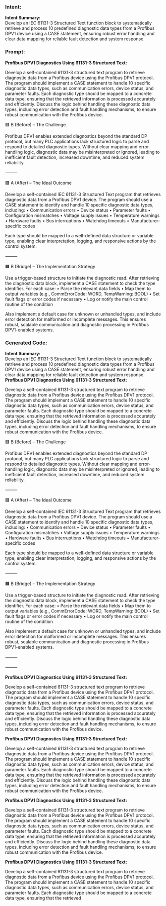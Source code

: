 ### Intent:
**Intent Summary:**  
Develop an IEC 61131-3 Structured Text function block to systematically retrieve and process 10 predefined diagnostic data types from a Profibus DPV1 device using a CASE statement, ensuring robust error handling and clear data mapping for reliable fault detection and system response.

### Prompt:
**Profibus DPV1 Diagnostics Using 61131-3 Structured Text:**

Develop a self-contained 61131-3 structured text program to retrieve diagnostic data from a Profibus device using the Profibus DPV1 protocol. The program should implement a CASE statement to handle 10 specific diagnostic data types, such as communication errors, device status, and parameter faults. Each diagnostic type should be mapped to a concrete data type, ensuring that the retrieved information is processed accurately and efficiently. Discuss the logic behind handling these diagnostic data types, including error detection and fault handling mechanisms, to ensure robust communication with the Profibus device.

🟥 B (Before) – The Challenge

Profibus DPV1 enables extended diagnostics beyond the standard DP protocol, but many PLC applications lack structured logic to parse and respond to detailed diagnostic types. Without clear mapping and error-handling logic, diagnostic data may be misinterpreted or ignored, leading to inefficient fault detection, increased downtime, and reduced system reliability.

⸻

🟩 A (After) – The Ideal Outcome

Develop a self-contained IEC 61131-3 Structured Text program that retrieves diagnostic data from a Profibus DPV1 device. The program should use a CASE statement to identify and handle 10 specific diagnostic data types, including:
	•	Communication errors
	•	Device status
	•	Parameter faults
	•	Configuration mismatches
	•	Voltage supply issues
	•	Temperature warnings
	•	Hardware faults
	•	Bus interruptions
	•	Watchdog timeouts
	•	Manufacturer-specific codes

Each type should be mapped to a well-defined data structure or variable type, enabling clear interpretation, logging, and responsive actions by the control system.

⸻

🟧 B (Bridge) – The Implementation Strategy

Use a trigger-based structure to initiate the diagnostic read. After retrieving the diagnostic data block, implement a CASE statement to check the type identifier. For each case:
	•	Parse the relevant data fields
	•	Map them to output variables (e.g., CommErrorCode: WORD, TempWarning: BOOL)
	•	Set fault flags or error codes if necessary
	•	Log or notify the main control routine of the condition

Also implement a default case for unknown or unhandled types, and include error detection for malformed or incomplete messages. This ensures robust, scalable communication and diagnostic processing in Profibus DPV1-enabled systems.

### Generated Code:
**Intent Summary:**  
Develop an IEC 61131-3 Structured Text function block to systematically retrieve and process 10 predefined diagnostic data types from a Profibus DPV1 device using a CASE statement, ensuring robust error handling and clear data mapping for reliable fault detection and system response.
**Profibus DPV1 Diagnostics Using 61131-3 Structured Text:**

Develop a self-contained 61131-3 structured text program to retrieve diagnostic data from a Profibus device using the Profibus DPV1 protocol. The program should implement a CASE statement to handle 10 specific diagnostic data types, such as communication errors, device status, and parameter faults. Each diagnostic type should be mapped to a concrete data type, ensuring that the retrieved information is processed accurately and efficiently. Discuss the logic behind handling these diagnostic data types, including error detection and fault handling mechanisms, to ensure robust communication with the Profibus device.

🟥 B (Before) – The Challenge

Profibus DPV1 enables extended diagnostics beyond the standard DP protocol, but many PLC applications lack structured logic to parse and respond to detailed diagnostic types. Without clear mapping and error-handling logic, diagnostic data may be misinterpreted or ignored, leading to inefficient fault detection, increased downtime, and reduced system reliability.

⸻

🟩 A (After) – The Ideal Outcome

Develop a self-contained IEC 61131-3 Structured Text program that retrieves diagnostic data from a Profibus DPV1 device. The program should use a CASE statement to identify and handle 10 specific diagnostic data types, including:
	•	Communication errors
	•	Device status
	•	Parameter faults
	•	Configuration mismatches
	•	Voltage supply issues
	•	Temperature warnings
	•	Hardware faults
	•	Bus interruptions
	•	Watchdog timeouts
	•	Manufacturer-specific codes

Each type should be mapped to a well-defined data structure or variable type, enabling clear interpretation, logging, and responsive actions by the control system.

⸻

🟧 B (Bridge) – The Implementation Strategy

Use a trigger-based structure to initiate the diagnostic read. After retrieving the diagnostic data block, implement a CASE statement to check the type identifier. For each case:
	•	Parse the relevant data fields
	•	Map them to output variables (e.g., CommErrorCode: WORD, TempWarning: BOOL)
	•	Set fault flags or error codes if necessary
	•	Log or notify the main control routine of the condition

Also implement a default case for unknown or unhandled types, and include error detection for malformed or incomplete messages. This ensures robust, scalable communication and diagnostic processing in Profibus DPV1-enabled systems.  

⸻

⸻

**Profibus DPV1 Diagnostics Using 61131-3 Structured Text:**

Develop a self-contained 61131-3 structured text program to retrieve diagnostic data from a Profibus device using the Profibus DPV1 protocol. The program should implement a CASE statement to handle 10 specific diagnostic data types, such as communication errors, device status, and parameter faults. Each diagnostic type should be mapped to a concrete data type, ensuring that the retrieved information is processed accurately and efficiently. Discuss the logic behind handling these diagnostic data types, including error detection and fault handling mechanisms, to ensure robust communication with the Profibus device.

**Profibus DPV1 Diagnostics Using 61131-3 Structured Text:**

Develop a self-contained 61131-3 structured text program to retrieve diagnostic data from a Profibus device using the Profibus DPV1 protocol. The program should implement a CASE statement to handle 10 specific diagnostic data types, such as communication errors, device status, and parameter faults. Each diagnostic type should be mapped to a concrete data type, ensuring that the retrieved information is processed accurately and efficiently. Discuss the logic behind handling these diagnostic data types, including error detection and fault handling mechanisms, to ensure robust communication with the Profibus device.

**Profibus DPV1 Diagnostics Using 61131-3 Structured Text:**

Develop a self-contained 61131-3 structured text program to retrieve diagnostic data from a Profibus device using the Profibus DPV1 protocol. The program should implement a CASE statement to handle 10 specific diagnostic data types, such as communication errors, device status, and parameter faults. Each diagnostic type should be mapped to a concrete data type, ensuring that the retrieved information is processed accurately and efficiently. Discuss the logic behind handling these diagnostic data types, including error detection and fault handling mechanisms, to ensure robust communication with the Profibus device.

**Profibus DPV1 Diagnostics Using 61131-3 Structured Text:**

Develop a self-contained 61131-3 structured text program to retrieve diagnostic data from a Profibus device using the Profibus DPV1 protocol. The program should implement a CASE statement to handle 10 specific diagnostic data types, such as communication errors, device status, and parameter faults. Each diagnostic type should be mapped to a concrete data type, ensuring that the retrieved
